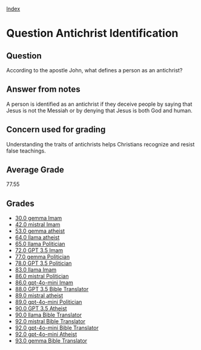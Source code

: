 
[Index](../../index.md)
# Question Antichrist Identification
## Question
According to the apostle John, what defines a person as an antichrist?

## Answer from notes
A person is identified as an antichrist if they deceive people by saying that Jesus is not the Messiah or by denying that Jesus is both God and human.

## Concern used for grading
Understanding the traits of antichrists helps Christians recognize and resist false teachings.

## Average Grade
77.55

## Grades
 * [30.0 gemma Imam](../answers/gemma_Imam/Antichrist_Identification.md)
 * [42.0 mistral Imam](../answers/mistral_Imam/Antichrist_Identification.md)
 * [53.0 gemma atheist](../answers/gemma_atheist/Antichrist_Identification.md)
 * [64.0 llama atheist](../answers/llama_atheist/Antichrist_Identification.md)
 * [65.0 llama Politician](../answers/llama_Politician/Antichrist_Identification.md)
 * [72.0 GPT 3.5 Imam](../answers/GPT_3.5_Imam/Antichrist_Identification.md)
 * [77.0 gemma Politician](../answers/gemma_Politician/Antichrist_Identification.md)
 * [78.0 GPT 3.5 Politician](../answers/GPT_3.5_Politician/Antichrist_Identification.md)
 * [83.0 llama Imam](../answers/llama_Imam/Antichrist_Identification.md)
 * [86.0 mistral Politician](../answers/mistral_Politician/Antichrist_Identification.md)
 * [86.0 gpt-4o-mini Imam](../answers/gpt-4o-mini_Imam/Antichrist_Identification.md)
 * [88.0 GPT 3.5 Bible Translator](../answers/GPT_3.5_Bible_Translator/Antichrist_Identification.md)
 * [89.0 mistral atheist](../answers/mistral_atheist/Antichrist_Identification.md)
 * [89.0 gpt-4o-mini Politician](../answers/gpt-4o-mini_Politician/Antichrist_Identification.md)
 * [90.0 GPT 3.5 Atheist](../answers/GPT_3.5_Atheist/Antichrist_Identification.md)
 * [90.0 llama Bible Translator](../answers/llama_Bible_Translator/Antichrist_Identification.md)
 * [92.0 mistral Bible Translator](../answers/mistral_Bible_Translator/Antichrist_Identification.md)
 * [92.0 gpt-4o-mini Bible Translator](../answers/gpt-4o-mini_Bible_Translator/Antichrist_Identification.md)
 * [92.0 gpt-4o-mini Atheist](../answers/gpt-4o-mini_Atheist/Antichrist_Identification.md)
 * [93.0 gemma Bible Translator](../answers/gemma_Bible_Translator/Antichrist_Identification.md)

